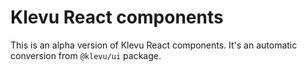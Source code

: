 # Klevu React components

This is an alpha version of Klevu React components. It's an automatic conversion from `@klevu/ui` package.
